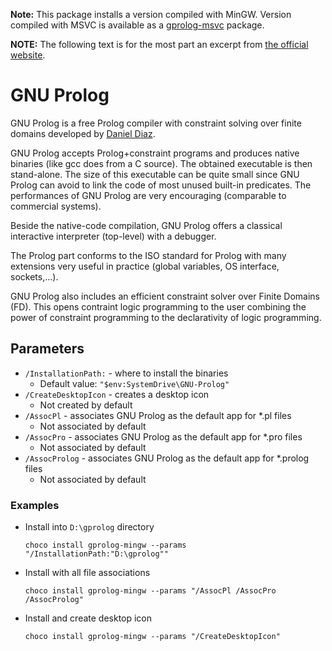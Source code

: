 **Note:** This package installs a version compiled with MinGW. Version compiled with MSVC is available as a [gprolog-msvc](https://community.chocolatey.org/packages/gprolog-msvc) package.

**NOTE:** The following text is for the most part an excerpt from [the official website](http://www.gprolog.org).

# GNU Prolog

GNU Prolog is a free Prolog compiler with constraint solving over finite domains developed by [Daniel Diaz](https://cri-dist.univ-paris1.fr/diaz).

GNU Prolog accepts Prolog+constraint programs and produces native binaries (like gcc does from a C source). The obtained executable is then stand-alone. The size of this executable can be quite small since GNU Prolog can avoid to link the code of most unused built-in predicates. The performances of GNU Prolog are very encouraging (comparable to commercial systems).

Beside the native-code compilation, GNU Prolog offers a classical interactive interpreter (top-level) with a debugger.

The Prolog part conforms to the ISO standard for Prolog with many extensions very useful in practice (global variables, OS interface, sockets,...).

GNU Prolog also includes an efficient constraint solver over Finite Domains (FD). This opens contraint logic programming to the user combining the power of constraint programming to the declarativity of logic programming.

## Parameters
* `/InstallationPath:` - where to install the binaries
    - Default value: `"$env:SystemDrive\GNU-Prolog"`
* `/CreateDesktopIcon` - creates a desktop icon
    - Not created by default
* `/AssocPl` - associates GNU Prolog as the default app for *.pl files
    - Not associated by default
* `/AssocPro` - associates GNU Prolog as the default app for *.pro files
    - Not associated by default
* `/AssocProlog` - associates GNU Prolog as the default app for *.prolog files
    - Not associated by default

### Examples
* Install into `D:\gprolog` directory
    ```
    choco install gprolog-mingw --params "/InstallationPath:"D:\gprolog""
    ```
* Install with all file associations
    ```
    choco install gprolog-mingw --params "/AssocPl /AssocPro /AssocProlog"
    ```
* Install and create desktop icon
   ```
   choco install gprolog-mingw --params "/CreateDesktopIcon"
   ```
   